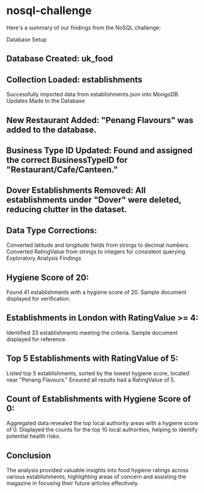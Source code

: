 # nosql-challenge
Here's a summary of our findings from the NoSQL challenge:

Database Setup
## Database Created: uk_food
## Collection Loaded: establishments
Successfully imported data from establishments.json into MongoDB.
Updates Made to the Database
## New Restaurant Added: "Penang Flavours" was added to the database.
## Business Type ID Updated: Found and assigned the correct BusinessTypeID for "Restaurant/Cafe/Canteen."
## Dover Establishments Removed: All establishments under "Dover" were deleted, reducing clutter in the dataset.
## Data Type Corrections:
Converted latitude and longitude fields from strings to decimal numbers.
Converted RatingValue from strings to integers for consistent querying.
Exploratory Analysis Findings
## Hygiene Score of 20:
Found 41 establishments with a hygiene score of 20.
Sample document displayed for verification.
## Establishments in London with RatingValue >= 4:
Identified 33 establishments meeting the criteria.
Sample document displayed for reference.
## Top 5 Establishments with RatingValue of 5:
Listed top 5 establishments, sorted by the lowest hygiene score, located near "Penang Flavours."
Ensured all results had a RatingValue of 5.
## Count of Establishments with Hygiene Score of 0:
Aggregated data revealed the top local authority areas with a hygiene score of 0.
Displayed the counts for the top 10 local authorities, helping to identify potential health risks.
## Conclusion
The analysis provided valuable insights into food hygiene ratings across various establishments, highlighting areas of concern and assisting the magazine in focusing their future articles effectively.
